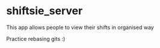 # shiftsie_server

This app allows people to view their shifts in organised way

Practice rebasing gits :)

